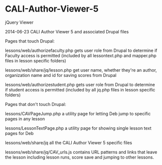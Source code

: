 CALI-Author-Viewer-5
====================

jQuery Viewer

2014-06-23
CALI Author Viewer 5 and associated Drupal files


Pages that touch Drupal:

lessons/web/authorizefaculty.php
	gets user role from Drupal to determine if Faculty access is permitted
		(included by all lessontext.php and mapper.php files in lesson specific folders)
		
lessons/web/share/jq/lesson.php
	get user name, whether they're an author, organization name and id for saving scores from Drupal
		
lessons/web/authorizestudent.php
	gets user role from Drupal to determine if student access is permitted
		(included by all jq.php files in lesson specific folders)

Pages that don't touch Drupal:

lessons/CAVPageJump.php
	a utility page for letting Deb jump to specific pages in any lesson

lessons/LessonTextPage.php
	a utility page for showing single lesson text pages for Deb


lessons/web/share/jq
	all the CALI Author Viewer 5 specific files

lessons/web/share/jq/CAV_urls.js
	contains URL patterns and links that leave the lesson including lesson runs,
	score save and jumping to other lessons.

